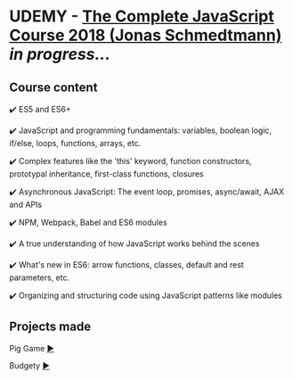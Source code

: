 # UDEMY - [The Complete JavaScript Course 2018 (Jonas Schmedtmann)](https://www.udemy.com/the-complete-javascript-course/learn/v4/content) *in progress...*

## Course content
:heavy_check_mark: ES5 and ES6+ 

:heavy_check_mark: JavaScript and programming fundamentals: variables, boolean logic, if/else, loops, functions, arrays, etc.

:heavy_check_mark: Complex features like the 'this' keyword, function constructors, prototypal inheritance, first-class functions, closures

:heavy_check_mark: Asynchronous JavaScript: The event loop, promises, async/await, AJAX and APIs

:heavy_check_mark: NPM, Webpack, Babel and ES6 modules

:heavy_check_mark: A true understanding of how JavaScript works behind the scenes

:heavy_check_mark: What's new in ES6: arrow functions, classes, default and rest parameters, etc.

:heavy_check_mark: Organizing and structuring code using JavaScript patterns like modules






## Projects made
Pig Game [:arrow_forward:](https://martaniemiec.github.io/Udemy-The_Complete_JavaScript_Course_2018-Jonas/4-DOM-pig-game/index.html)

Budgety [:arrow_forward:](https://martaniemiec.github.io/Udemy-The_Complete_JavaScript_Course_2018-Jonas/6_budgety/index.html)
